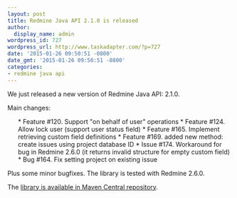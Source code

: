 ```yaml
---
layout: post
title: Redmine Java API 2.1.0 is released
author:
  display_name: admin
wordpress_id: 727
wordpress_url: http://www.taskadapter.com/?p=727
date: '2015-01-26 09:50:51 -0800'
date_gmt: '2015-01-26 09:50:51 -0800'
categories:
- redmine java api
---
```

<p>We just released a new version of Redmine Java API: 2.1.0.</p>
<p>Main changes:</p>
<ul>
* Feature #120. Support "on behalf of user" operations
* Feature #124. Allow lock user (support user status field)
* Feature #165. Implement retrieving custom field definitions
* Feature #169. added new method: create issues using project database ID
* Issue #174. Workaround for bug in Redmine 2.6.0 (it returns invalid structure for empty custom field)
* Bug #164. Fix setting project on existing issue

</ul>

Plus some minor bugfixes. The library is tested with Redmine 2.6.0.</p>
<p>The <a href="http://search.maven.org/#search%7Cgav%7C1%7Cg%3A%22com.taskadapter%22%20AND%20a%3A%22redmine-java-api%22">library is available in Maven Central repository</a>.</p>
